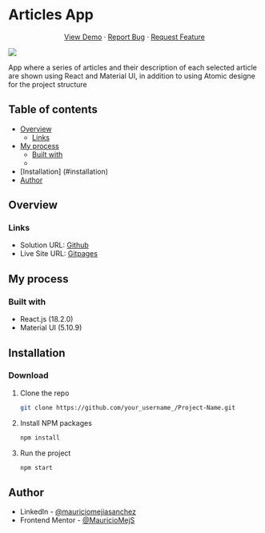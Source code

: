 # Articles App

<p align="center">
    <a href="https://mauriciomejs.github.io/Advice-generator-app/">View Demo</a>
    ·
    <a href="https://github.com/MauricioMejS/Advice-generator-app/issues/new">Report Bug</a>
    ·
    <a href="https://github.com/MauricioMejS/Advice-generator-app/issues/new">Request Feature</a>
  </p>

![](https://i.imgur.com/KoiJ6mj.png)



App where a series of articles and their description of each selected article are shown using React and Material UI, in addition to using Atomic designe for the project structure

## Table of contents

- [Overview](#overview)
  - [Links](#links)
- [My process](#my-process)
  - [Built with](#built-with)
  - [](#useful-resources)
- [Installation] (#installation)
- [Author](#author)

## Overview


### Links

- Solution URL: [Github](https://github.com/MauricioMejS/Advice-generator-app)
- Live Site URL: [Gitpages](https://mauriciomejs.github.io/Advice-generator-app/)

## My process

### Built with

- React.js (18.2.0)
- Material UI (5.10.9)


## Installation

### Download

1. Clone the repo
   ```sh
   git clone https://github.com/your_username_/Project-Name.git
   ```
2. Install NPM packages
   ```sh
   npm install
   ```
3. Run the project
   ```js
   npm start
   ```

## Author

- LinkedIn - [@mauriciomejiasanchez](https://www.linkedin.com/in/mauriciomejiasanchez/)
- Frontend Mentor - [@MauricioMejS](https://www.frontendmentor.io/profile/MauricioMejS)